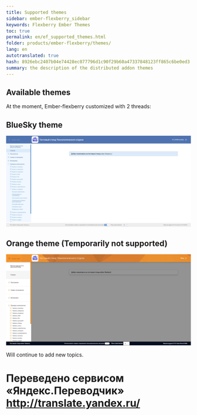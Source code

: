 ```yaml
--- 
title: Supported themes 
sidebar: ember-flexberry_sidebar 
keywords: Flexberry Ember Themes 
toc: true 
permalink: en/ef_supported_themes.html 
folder: products/ember-flexberry/themes/ 
lang: en 
autotranslated: true 
hash: 8926ebc2407b04e74428ec077796d1c90f29b60a47337848123ff865c6be0ed3 
summary: the description of the distributed addon themes 
--- 
```


## Available themes 

At the moment, Ember-flexberry customized with 2 threads: 

## BlueSky theme 

![screenshoot](/images/pages/img_themes/screenshots/blueSky-theme.jpg) 

## Orange theme (Temporarily not supported) 

![screenshoot](/images/pages/img_themes/screenshots/orange-theme.jpg) 

Will continue to add new topics. 



 # Переведено сервисом «Яндекс.Переводчик» http://translate.yandex.ru/